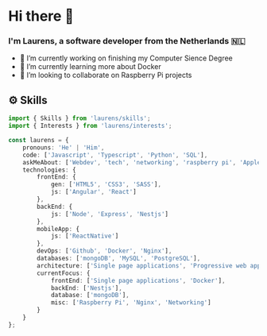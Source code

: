 # Hi there 👋

### I'm Laurens, a software developer from the Netherlands 🇳🇱

- 🔭 I’m currently working on finishing my Computer Sience Degree
- 🌱 I’m currently learning more about Docker
- 👯 I’m looking to collaborate on Raspberry Pi projects
<!--
**LauRuns/lauruns** is a ✨ _special_ ✨ repository because its `README.md` (this file) appears on your GitHub profile.

Here are some ideas to get you started:

- 🤔 I’m looking for help with ...
- 💬 Ask me about ...
- 📫 How to reach me: ...
- 😄 Pronouns: ...
- ⚡ Fun fact: ...
  -->

## ⚙️ Skills

```typescript
import { Skills } from 'laurens/skills';
import { Interests } from 'laurens/interests';

const laurens = {
	pronouns: 'He' | 'Him',
	code: ['Javascript', 'Typescript', 'Python', 'SQL'],
	askMeAbout: ['Webdev', 'tech', 'networking', 'raspberry pi', 'Apple'],
	technologies: {
		frontEnd: {
			gen: ['HTML5', 'CSS3', 'SASS'],
			js: ['Angular', 'React']
		},
		backEnd: {
			js: ['Node', 'Express', 'Nestjs']
		},
		mobileApp: {
			js: ['ReactNative']
		},
		devOps: ['Github', 'Docker', 'Nginx'],
		databases: ['mongoDB', 'MySQL', 'PostgreSQL'],
		architecture: ['Single page applications', 'Progressive web applications'],
		currentFocus: {
			frontEnd: ['Single page applications', 'Docker'],
			backEnd: ['Nestjs'],
			database: ['mongoDB'],
			misc: ['Raspberry Pi', 'Nginx', 'Networking']
		}
	}
};
```
